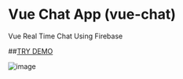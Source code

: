 # Vue Chat App (vue-chat)

Vue Real Time Chat Using Firebase

##[TRY DEMO](vue-chat-firebase.vercel.app)

![image](https://user-images.githubusercontent.com/26201178/107327004-f7f14400-6ade-11eb-81ca-69269a112542.png)
